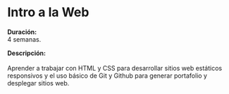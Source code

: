 # Intro a la Web

**Duración:**<br> 4 semanas.

**Descripción:**<br>   
Aprender a trabajar con HTML y CSS para desarrollar sitios web estáticos responsivos y el uso básico de Git y Github para generar portafolio y desplegar sitios web.

